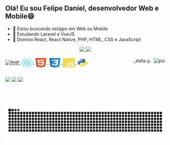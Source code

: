 ## Olá! Eu sou Felipe Daniel, desenvolvedor Web e Mobile😄

- 🔭 Estou buscando estágio em Web ou Mobile
- 🌱 Estudando Laravel e VueJS
- 🏅 Domino React, React Native, PHP, HTML, CSS e JavaScript

<div align="center">
  <a href="https://github.com/Felipe-Daniel">
  <img height="180em" src="https://github-readme-stats.vercel.app/api?username=Felipe-Daniel&show_icons=true&theme=merko&include_all_commits=true&count_private=true"/>
  <img height="180em" src="https://github-readme-stats.vercel.app/api/top-langs/?username=Felipe-Daniel&layout=compact&langs_count=7&theme=merko"/>
</div>
<div style="display: inline_block"><br>

  <img align="center" alt="PHP" height="30" width="40" src="https://cdn.jsdelivr.net/gh/devicons/devicon/icons/php/php-original.svg">
  <img align="center" alt="React" height="30" width="40" src="https://raw.githubusercontent.com/devicons/devicon/master/icons/react/react-original.svg">
  <img align="center" alt="HTML" height="30" width="40" src="https://raw.githubusercontent.com/devicons/devicon/master/icons/html5/html5-original.svg">
  <img align="center" alt="CSS" height="30" width="40" src="https://raw.githubusercontent.com/devicons/devicon/master/icons/css3/css3-original.svg">
  <img align="center" alt="Js" height="30" width="40" src="https://raw.githubusercontent.com/devicons/devicon/master/icons/javascript/javascript-plain.svg">
  <img align="center" alt="Python" height="30" width="40" src="https://raw.githubusercontent.com/devicons/devicon/master/icons/python/python-original.svg">
  <img align="right" alt="pic" src="https://cdn.discordapp.com/attachments/992261885502173224/1013937063588012072/ezgif.com-gif-maker.gif">
   <img align="right" alt="Rafa-pic" height="150" style="border-radius:50px;" src="https://cdn.discordapp.com/attachments/992261885502173224/1013972736487456889/output-onlinepngtools.png?width=676&height=676">
</div>
  
  ##
 
<div> 
  <a href = "mailto:felipedanielobmep2014@yahoo.com.br"><img src="https://img.shields.io/badge/-Gmail-%23333?style=for-the-badge&logo=gmail&logoColor=white" target="_blank"></a>
  <a href="https://www.linkedin.com/in/felipe-fran%C3%A7a-a64048218/" target="_blank"><img src="https://img.shields.io/badge/-LinkedIn-%230077B5?style=for-the-badge&logo=linkedin&logoColor=white" target="_blank"></a>
   <a href="https://t.me/#5393921199" target="_blank"><img src="https://img.shields.io/badge/Telegram-2CA5E0?style=for-the-badge&logo=telegram&logoColor=white" target="_blank"></a> 

 
  ![Snake animation](https://github.com/Felipe-Daniel/Felipe-Daniel/blob/output/github-contribution-grid-snake.svg)
 
</div>
